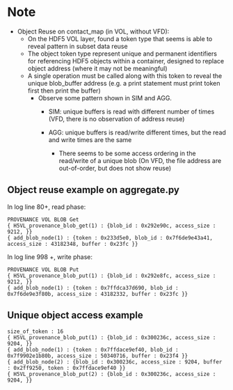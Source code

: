 # Note
* Object Reuse on contact_map (in VOL, without VFD): 
    * On the HDF5 VOL layer, found a token type that seems is able to reveal pattern in subset data reuse
    * The object token type represent unique and permanent identifiers for referencing HDF5 objects within a container, designed to replace object address (where it may not be meaningful)
    * A single operation must be called along with this token to reveal the unique blob_buffer address (e.g. a print statement must print token first then print the buffer)
        * Observe some pattern shown in SIM and AGG.
            * SIM: unique buffers is read with different number of times (VFD, there is no observation of address reuse)

            * AGG: unique buffers is read/write different times, but the read and write times are the same
                * There seems to be some access ordering in the read/write of a unique blob (On VFD, the file address are out-of-order, but does not show reuse)

## Object reuse example on aggregate.py
In log line 80+, read phase:
```
PROVENANCE VOL BLOB Get
{ H5VL_provenance_blob_get(1) : {blob_id : 0x292e90c, access_size : 9212, }}
{ add_blob_node(1) : {token : 0x233d5e0, blob_id : 0x7f6de9e43a41, access_size : 43182348, buffer : 0x23fc }}
```
In log line 998 +, write phase:
```
PROVENANCE VOL BLOB Put
{ H5VL_provenance_blob_put(1) : {blob_id : 0x292e8fc, access_size : 9212, }}
{ add_blob_node(1) : {token : 0x7ffdca37d690, blob_id : 0x7f6de9e3f80b, access_size : 43182332, buffer : 0x23fc }}
```


## Unique object access example
```
size_of_token : 16
{ H5VL_provenance_blob_put(1) : {blob_id : 0x300236c, access_size : 9204, }}
{ add_blob_node(1) : {token : 0x7ffdace9ef40, blob_id : 0x7f9902e1b80b, access_size : 50340716, buffer : 0x23f4 }}
{ add_blob_node(2) : {blob_id : 0x300236c, access_size : 9204, buffer : 0x2ff9250, token : 0x7ffdace9ef40 }}
{ H5VL_provenance_blob_put(2) : {blob_id : 0x300236c, access_size : 9204, }}
```


